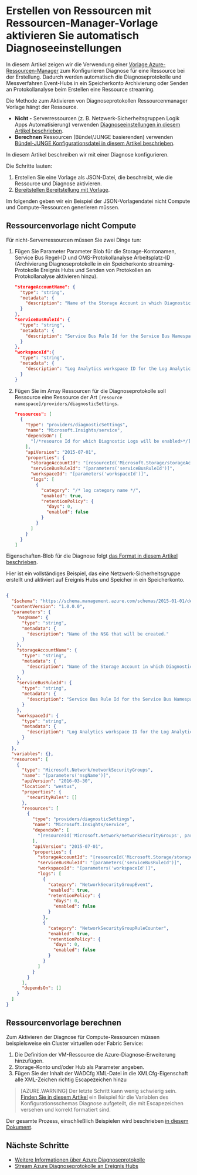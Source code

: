 <properties
    pageTitle="Diagnostische Einstellungen Ressourcenmanager Vorlage automatisch aktivieren | Microsoft Azure"
    description="Informationen Sie zum Ressourcen-Manager-Vorlage Diagnose Einstellungen erstellen, mit denen Sie die Diagnoseprotokolle an Ereignis Hubs stream oder in ein Speicherkonto speichern."
    authors="johnkemnetz"
    manager="rboucher"
    editor=""
    services="monitoring-and-diagnostics"
    documentationCenter="monitoring-and-diagnostics"/>

<tags
    ms.service="monitoring-and-diagnostics"
    ms.workload="na"
    ms.tgt_pltfrm="na"
    ms.devlang="na"
    ms.topic="article"
    ms.date="09/26/2016"
    ms.author="johnkem"/>

# <a name="automatically-enable-diagnostic-settings-at-resource-creation-using-a-resource-manager-template"></a>Erstellen von Ressourcen mit Ressourcen-Manager-Vorlage aktivieren Sie automatisch Diagnoseeinstellungen
In diesem Artikel zeigen wir die Verwendung einer [Vorlage Azure-Ressourcen-Manager](../resource-group-authoring-templates.md) zum Konfigurieren Diagnose für eine Ressource bei der Erstellung. Dadurch werden automatisch die Diagnoseprotokolle und Messverfahren Event-Hubs in ein Speicherkonto Archivierung oder Senden an Protokollanalyse beim Erstellen eine Ressource streaming.

Die Methode zum Aktivieren von Diagnoseprotokollen Ressourcenmanager Vorlage hängt der Ressource.

- **Nicht -** Serverressourcen (z. B. Netzwerk-Sicherheitsgruppen Logik Apps Automatisierung) verwenden [Diagnoseeinstellungen in diesem Artikel beschrieben](./monitoring-overview-of-diagnostic-logs.md#diagnostic-settings).
- **Berechnen** Ressourcen (Bündel/JUNGE basierenden) verwenden [Bündel-JUNGE Konfigurationsdatei in diesem Artikel beschrieben](../vs-azure-tools-diagnostics-for-cloud-services-and-virtual-machines.md).

In diesem Artikel beschreiben wir mit einer Diagnose konfigurieren.

Die Schritte lauten:

1. Erstellen Sie eine Vorlage als JSON-Datei, die beschreibt, wie die Ressource und Diagnose aktivieren.
2. [Bereitstellen Bereitstellung mit Vorlage](../resource-group-template-deploy.md).

Im folgenden geben wir ein Beispiel der JSON-Vorlagendatei nicht Compute und Compute-Ressourcen generieren müssen.

## <a name="non-compute-resource-template"></a>Ressourcenvorlage nicht Compute
Für nicht-Serverressourcen müssen Sie zwei Dinge tun:

1. Fügen Sie Parameter Parameter Blob für die Storage-Kontonamen, Service Bus Regel-ID und OMS-Protokollanalyse Arbeitsplatz-ID (Archivierung Diagnoseprotokolle in ein Speicherkonto streaming-Protokolle Ereignis Hubs und Senden von Protokollen an Protokollanalyse aktivieren hinzu).

    ```json
    "storageAccountName": {
      "type": "string",
      "metadata": {
        "description": "Name of the Storage Account in which Diagnostic Logs should be saved."
      }
    },
    "serviceBusRuleId": {
      "type": "string",
      "metadata": {
        "description": "Service Bus Rule Id for the Service Bus Namespace in which the Event Hub should be created or streamed to."
      }
    },
    "workspaceId":{
      "type": "string",
      "metadata": {
        "description": "Log Analytics workspace ID for the Log Analytics workspace to which logs will be sent."
      }
    }
    ```
2. Fügen Sie im Array Ressourcen für die Diagnoseprotokolle soll Ressource eine Ressource der Art `[resource namespace]/providers/diagnosticSettings`.

    ```json
    "resources": [
      {
        "type": "providers/diagnosticSettings",
        "name": "Microsoft.Insights/service",
        "dependsOn": [
          "[/*resource Id for which Diagnostic Logs will be enabled>*/]"
        ],
        "apiVersion": "2015-07-01",
        "properties": {
          "storageAccountId": "[resourceId('Microsoft.Storage/storageAccounts', parameters('storageAccountName'))]",
          "serviceBusRuleId": "[parameters('serviceBusRuleId')]",
          "workspaceId": "[parameters('workspaceId')]",
          "logs": [ 
            {
              "category": "/* log category name */",
              "enabled": true,
              "retentionPolicy": {
                "days": 0,
                "enabled": false
              }
            }
          ]
        }
      }
    ]
    ```

Eigenschaften-Blob für die Diagnose folgt [das Format in diesem Artikel beschrieben](https://msdn.microsoft.com/library/azure/dn931931.aspx).

Hier ist ein vollständiges Beispiel, das eine Netzwerk-Sicherheitsgruppe erstellt und aktiviert auf Ereignis Hubs und Speicher in ein Speicherkonto.

```json

{
  "$schema": "https://schema.management.azure.com/schemas/2015-01-01/deploymentTemplate.json#",
  "contentVersion": "1.0.0.0",
  "parameters": {
    "nsgName": {
      "type": "string",
      "metadata": {
        "description": "Name of the NSG that will be created."
      }
    },
    "storageAccountName": {
      "type": "string",
      "metadata": {
        "description": "Name of the Storage Account in which Diagnostic Logs should be saved."
      }
    },
    "serviceBusRuleId": {
      "type": "string",
      "metadata": {
        "description": "Service Bus Rule Id for the Service Bus Namespace in which the Event Hub should be created or streamed to."
      }
    },
    "workspaceId": {
      "type": "string",
      "metadata": {
        "description": "Log Analytics workspace ID for the Log Analytics workspace to which logs will be sent."
      }
    }
  },
  "variables": {},
  "resources": [
    {
      "type": "Microsoft.Network/networkSecurityGroups",
      "name": "[parameters('nsgName')]",
      "apiVersion": "2016-03-30",
      "location": "westus",
      "properties": {
        "securityRules": []
      },
      "resources": [
        {
          "type": "providers/diagnosticSettings",
          "name": "Microsoft.Insights/service",
          "dependsOn": [
            "[resourceId('Microsoft.Network/networkSecurityGroups', parameters('nsgName'))]"
          ],
          "apiVersion": "2015-07-01",
          "properties": {
            "storageAccountId": "[resourceId('Microsoft.Storage/storageAccounts', parameters('storageAccountName'))]",
            "serviceBusRuleId": "[parameters('serviceBusRuleId')]",
            "workspaceId": "[parameters('workspaceId')]",
            "logs": [
              {
                "category": "NetworkSecurityGroupEvent",
                "enabled": true,
                "retentionPolicy": {
                  "days": 0,
                  "enabled": false
                }
              },
              {
                "category": "NetworkSecurityGroupRuleCounter",
                "enabled": true,
                "retentionPolicy": {
                  "days": 0,
                  "enabled": false
                }
              }
            ]
          }
        }
      ],
      "dependsOn": []
    }
  ]
}

```

## <a name="compute-resource-template"></a>Ressourcenvorlage berechnen
Zum Aktivieren der Diagnose für Compute-Ressourcen müssen beispielsweise ein Cluster virtuellen oder Fabric Service:

1. Die Definition der VM-Ressource die Azure-Diagnose-Erweiterung hinzufügen.
2. Storage-Konto und/oder Hub als Parameter angeben.
3. Fügen Sie der Inhalt der WADCfg XML-Datei in die XMLCfg-Eigenschaft alle XML-Zeichen richtig Escapezeichen hinzu

> [AZURE.WARNING] Der letzte Schritt kann wenig schwierig sein. [Finden Sie in diesem Artikel](../virtual-machines/virtual-machines-windows-extensions-diagnostics-template.md#diagnostics-configuration-variables) ein Beispiel für die Variablen des Konfigurationsschemas Diagnose aufgeteilt, die mit Escapezeichen versehen und korrekt formatiert sind.

Der gesamte Prozess, einschließlich Beispielen wird beschrieben [in diesem Dokument](../virtual-machines/virtual-machines-windows-extensions-diagnostics-template.md).


## <a name="next-steps"></a>Nächste Schritte
- [Weitere Informationen über Azure Diagnoseprotokolle](./monitoring-overview-of-diagnostic-logs.md)
- [Stream Azure Diagnoseprotokolle an Ereignis Hubs](./monitoring-stream-diagnostic-logs-to-event-hubs.md)
